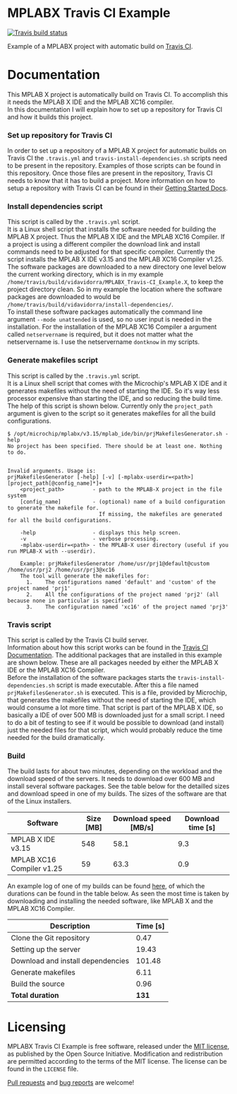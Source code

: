 MPLABX Travis CI Example
========================
[![Travis build status][badge-travis]][travis-build]

Example of a MPLABX project with automatic build on [Travis CI][travis-ci].

Documentation
=============
This MPLAB X project is automatically build on Travis CI.
To accomplish this it needs the MPLAB X IDE and the MPLAB XC16 compiler.  
In this documentation I will explain how to set up a repository for Travis CI and how it builds this project.

### Set up repository for Travis CI
In order to set up a repository of a MPLAB X project for automatic builds on Travis CI the `.travis.yml` and `travis-install-dependencies.sh` scripts need to be present in the repository. Examples of those scripts can be found in this repository. Once those files are present in the repository, Travis CI needs to know that it has to build a project. More information on how to setup a repository with Travis CI can be found in their [Getting Started Docs][travis-getstarted].

### Install dependencies script
This script is called by the `.travis.yml` script.  
It is a Linux shell script that installs the software needed for building the MPLAB X project. Thus the MPLAB X IDE and the MPLAB XC16 Compiler. If a project is using a different compiler the download link and install commands need to be adjusted for that specific compiler. Currently the script installs the MPLAB X IDE v3.15 and the MPLAB XC16 Compiler v1.25.  
The software packages are downloaded to a new directory one level below the current working directory, which is in my example `/home/travis/build/vidavidorra/MPLABX_Travis-CI_Example.X`, to keep the project directory clean. So in my example the location where the software packages are downloaded to would be `/home/travis/build/vidavidorra/install-dependencies/`.  
To install these software packages automatically the command line argument `--mode unattended` is used, so no user input is needed in the installation.
For the installation of the MPLAB XC16 Compiler a argument called `netservername` is required, but it does not matter what the netservername is. I use the netservername `dontknow` in my scripts.

### Generate makefiles script
This script is called by the `.travis.yml` script.  
It is a Linux shell script that comes with the Microchip's MPLAB X IDE and it generates makefiles without the need of starting the IDE. So it's way less processor expensive than starting the IDE, and so reducing the build time.
The help of this script is shown below. Currently only the `project_path` argument is given to the script so it generates makefiles for all the build configurations.  

```
$ /opt/microchip/mplabx/v3.15/mplab_ide/bin/prjMakefilesGenerator.sh -help
No project has been specified. There should be at least one. Nothing to do.


Invalid arguments. Usage is:
prjMakefilesGenerator [-help] [-v] [-mplabx-userdir=<path>] [project_path[@config_name]*]+
	<project_path>         - path to the MPLAB-X project in the file system
	[config_name]          - (optional) name of a build configuration to generate the makefile for.
	                         If missing, the makefiles are generated for all the build configurations.

	-help                  - displays this help screen.
	-v                     - verbose processing.
	-mplabx-userdir=<path> - the MPLAB-X user directory (useful if you run MPLAB-X with --userdir).

	Example: prjMakefilesGenerator /home/usr/prj1@default@custom /home/usr/prj2 /home/usr/prj3@xc16
	The tool will generate the makefiles for:
	  1.	The configurations named 'default' and 'custom' of the project named 'prj1'
	  2.	All the configurations of the project named 'prj2' (all because none in particular is specified)
	  3.	The configuration named 'xc16' of the project named 'prj3'
```

### Travis script
This script is called by the Travis CI build server.  
Information about how this script works can be found in the [Travis CI Documentation][travis-docs].
The additional packages that are installed in this example are shown below. These are all packages needed by either the MPLAB X IDE or the MPLAB XC16 Compiler.  
Before the installation of the software packages starts the `travis-install-dependencies.sh` script is made executable. After this a file named `prjMakefilesGenerator.sh` is executed. This is a file, provided by Microchip, that generates the makefiles without the need of starting the IDE, which would consume a lot more time. That script is part of the MPLAB X IDE, so basically a IDE of over 500 MB is downloaded just for a small script. I need to do a bit of testing to see if it would be possible to download (and install) just the needed files for that script, which would probably reduce the time needed for the build dramatically.

### Build
The build lasts for about two minutes, depending on the workload and the download speed of the servers.
It needs to download over 600 MB and install several software packages.
See the table below for the detailled sizes and download speed in one of my builds. The sizes of the software are that of the Linux installers.

| Software                  | Size [MB] | Download speed [MB/s] | Download time [s] |
| ------------------------- | --------- | --------------------- | ----------------- |
| MPLAB X IDE v3.15         | 548       | 58.1                  | 9.3               |
| MPLAB XC16 Compiler v1.25 | 59        | 63.3                  | 0.9               |

An example log of one of my builds can be found [here][travis-log], of which the durations can be found in the table below.
As seen the most time is taken by downloading and installing the needed software, like MPLAB X and the MPLAB XC16 Compiler.

| Description                       | Time [s] |
| --------------------------------- | -------- |
| Clone the Git repository          | 0.47     |
| Setting up the server             | 19.43    |
| Download and install dependencies | 101.48   |
| Generate makefiles                | 6.11     |
| Build the source                  | 0.96     |
| **Total duration**                | **131**  |

Licensing
=========
MPLABX Travis CI Example is free software, released under the [MIT license](http://opensource.org/licenses/MIT), as published by the Open Source Initiative.
Modification and redistribution are permitted according to the terms of the MIT license.
The license can be found in the `LICENSE` file.

[Pull requests](https://github.com/incyi/MPLABX_Travis-CI_Example.X/pulls) and [bug reports](https://github.com/incyi/MPLABX_Travis-CI_Example.X/issues) are welcome!


[badge-travis]:             https://api.travis-ci.com/incyi/MPLABX_Travis-CI_Example.X.svg?token=GXoctkqhAbkBLipxHpR1&branch=master
[travis-build]:             https://travis-ci.com/incyi/MPLABX_Travis-CI_Example.X
[travis-ci]:                https://travis-ci.com
[travis-getstarted]:        https://docs.travis-ci.com/user/getting-started
[travis-log]:               https://travis-ci.com/incyi/MPLABX_Travis-CI_Example.X/builds/92781353
[travis-docs]:              https://docs.travis-ci.com
